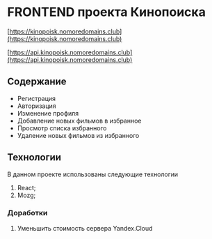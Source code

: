 # FRONTEND проекта Кинопоиска

[https://kinopoisk.nomoredomains.club](https://kinopoisk.nomoredomains.club)

[https://api.kinopoisk.nomoredomains.club](https://api.kinopoisk.nomoredomains.club)

## Содержание
* Регистрация
* Авторизация
* Изменение профиля
* Добавление новых фильмов в избранное
* Просмотр списка избранного
* Удаление новых фильмов из избранного

## Технологии
В данном проекте использованы следующие технологии
1. React;
2. Mozg;

### Доработки
1. Уменьшить стоимость сервера Yandex.Cloud